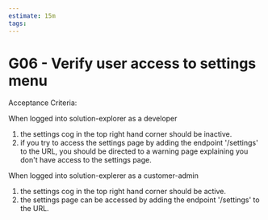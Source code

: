 ```yaml
---
estimate: 15m
tags:
---
```


# G06 - Verify user access to settings menu

Acceptance Criteria:

When logged into solution-explorer as a developer

1. the settings cog in the top right hand corner should be inactive.
2. if you try to access the settings page by adding the endpoint '/settings' to the URL, you should be directed to a warning page explaining you don't have access to the settings page.

When logged into solution-explerer as a customer-admin

1. the settings cog in the top right hand corner should be active.
2. the settings page can be accessed by adding the endpoint '/settings' to the URL.
